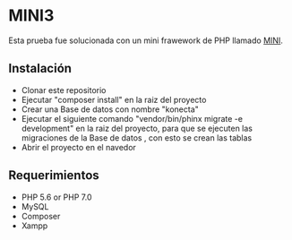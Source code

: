 
# MINI3

Esta prueba fue solucionada con un mini frawework de PHP llamado [MINI](https://github.com/panique/mini).

## Instalación

- Clonar este repositorio
- Ejecutar "composer install" en la raiz del proyecto
- Crear una Base de datos con nombre "konecta"
- Ejecutar el siguiente comando "vendor/bin/phinx migrate -e development" en la raiz del proyecto, para que se ejecuten las migraciones de la Base de datos , con esto se crean las tablas
- Abrir el proyecto en el navedor

## Requerimientos

- PHP 5.6 or PHP 7.0
- MySQL
- Composer
- Xampp
